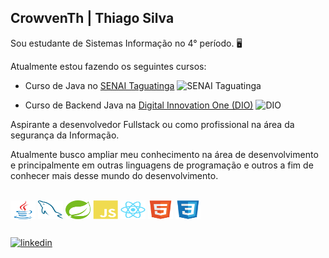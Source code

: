 ## CrowvenTh | Thiago Silva 

Sou estudante de Sistemas Informação no 4° período. 🖥

Atualmente estou fazendo os seguintes cursos:

- Curso de Java no [SENAI Taguatinga](https://www.senai.br/pt-br/cursos/brasilia/19886/236/java-avancado---versao-8) ![SENAI Taguatinga](https://img.shields.io/badge/SENAI-Taguatinga-blue)

- Curso de Backend Java na [Digital Innovation One (DIO)](https://digitalinnovation.one/) ![DIO](https://img.shields.io/badge/Digital_Innovation_One-DIO-green)

Aspirante a desenvolvedor Fullstack ou como profissional na área da segurança da Informação.

Atualmente busco ampliar meu conhecimento na área de desenvolvimento e principalmente em outras linguagens de programação e outros a fim de conhecer mais desse mundo do desenvolvimento.

<div style="display: inline_block"><br>
  <img align="center" alt="Java" height="30" width="40" src="https://raw.githubusercontent.com/devicons/devicon/master/icons/java/java-original.svg">
  <img align="center" alt="MySQL" height="30" width="40" src="https://raw.githubusercontent.com/devicons/devicon/master/icons/mysql/mysql-original.svg">
  <img align="center" alt="Spring Boot" height="30" width="40" src="https://raw.githubusercontent.com/devicons/devicon/master/icons/spring/spring-original.svg">
  <img align="center" alt="JavaScript" height="30" width="40" src="https://raw.githubusercontent.com/devicons/devicon/master/icons/javascript/javascript-plain.svg">
  <img align="center" alt="React" height="30" width="40" src="https://raw.githubusercontent.com/devicons/devicon/master/icons/react/react-original.svg">
  <img align="center" alt="HTML5" height="30" width="40" src="https://raw.githubusercontent.com/devicons/devicon/master/icons/html5/html5-original.svg">
  <img align="center" alt="CSS3" height="30" width="40" src="https://raw.githubusercontent.com/devicons/devicon/master/icons/css3/css3-original.svg">  
</div>

##

[![linkedin](https://img.shields.io/badge/linkedin-0A66C2?style=for-the-badge&logo=linkedin&logoColor=white)](https://www.linkedin.com/in/thiago-silva-50a3ab204/)
